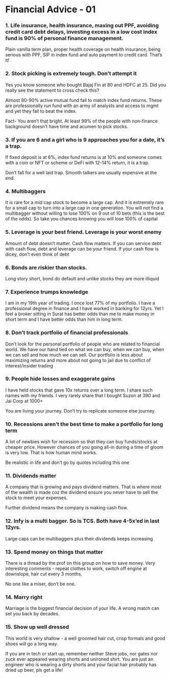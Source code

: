 # Financial Advice - 01

### 1. Life insurance, health insurance, maxing out PPF, avoiding credit card debt delays, investing excess in a low cost index fund is 90% of personal finance management. 
Plain vanilla term plan, proper health coverage on health insurance, being serious with PPF, SIP in index fund and auto payment to credit card. That’s it! 

### 2. Stock picking is extremely tough. Don’t attempt it
Yes you know someone who bought Bajaj Fin at 80 and HDFC at 25. Did you really see the statement to cross check this? 
   
Almost 80-90% active mutual fund fail to match index fund returns. These are professionally run fund with an army of analysts and access to mgmt and yet they fail to beat the index. 
   
Fact- You aren’t that bright. At least 99% of the people with non-finance background doesn’t have time and acumen to pick stocks. 
   
### 3. If you are 6 and a girl who is 9 approaches you for a date, it’s a trap.
If fixed deposit is at 6%, index fund returns is at 10% and someone comes with a coin or NFT or scheme or DeFi with 12-14% return, it is a trap. 
   
Don’t fall for a well laid trap. Smooth talkers are usually expensive at the end.
   
### 4. Multibaggers
It is rare for a mid cap stock to become a large cap. And it is extremely rare for a small cap to turn into a large cap in one generation. You will not find a multibagger without willing to lose 100% on 9 out of 10 bets (this is the best of the odds). So take you chances knowing you will lose 100% of capital 
   
### 5. Leverage is your best friend. Leverage is your worst enemy
Amount of debt doesn’t matter. Cash flow matters. If you can service debt with cash flow, debt and leverage can be your friend.  If your cash flow is dicey, don’t even think of debt
   
### 6. Bonds are riskier than stocks.
Long story short, bond do default and unlike stocks they are more illiquid 

### 7. Experience trumps knowledge
I am in my 19th year of trading. I once lost 77% of my portfolio. I have a professional degree in finance and I have worked in banking for 12yrs. Yet I feel a broker sitting in Surat has better odds than me to make money in short term and I have better odds than him in long term. 

### 8. Don’t track portfolio of financial professionals
Don’t look for the personal portfolio of people who are related to financial world. We have our hand tied on what we can buy, when we can buy, when we can sell and how much we can sell. Our portfolio is less about maximizing returns and more about not going to jail due to conflict of interest/insider trading
   
### 9. People hide losses and exaggerate gains
I have held stocks that gave 10x returns over a long term. I share such names with my friends. I very rarely share that I bought Suzon at 390 and Jai Corp at 1000+ 
  
You are living your journey. Don’t try to replicate someone else journey. 
   
### 10. Recessions aren’t the best time to make a portfolio for long term
A lot of newbies wish for recession so that they can buy funds/stocks at cheaper price. However chances of you going all-in during a time of gloom is very low. That is how human mind works.
   
Be realistic in life and don’t go by quotes including this one
   
### 11. Dividends matter
A company that is growing and pays dividend matters. That is where most of the wealth is made coz the dividend ensure you never have to sell the stock to meet your expenses.

Further dividend means the company is making cash flow. 

### 12. Infy is a multi bagger. So is TCS. Both have 4-5x’ed in last 12yrs.

Large caps can be multibaggers plus their dividends keeps increasing 
   
### 13. Spend money on things that matter
There is a thread by the prof on this group on how to save money. Very interesting comments - repeat clothes to work, switch off engine at downslope, hair cut every 3 months.
   
No one like a miser, don’t be one.
   
### 14. Marry right 
Marriage is the biggest financial decision of your life. A wrong match can set you back by decades.
   
### 15. Show up well dressed
This world is very shallow - a well groomed hair cut, crisp formals and good shoes will go a long way.
   
If you are in tech or start up, remember neither Steve jobs, nor gates nor zuck ever appeared wearing shorts and unironed shirt. You are just an engineer who is wearing a dirty shorts and your facial hair probably has dried up beer, pls get a life!
